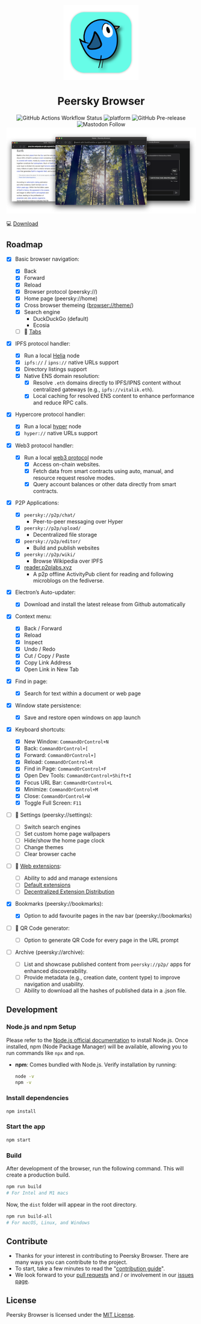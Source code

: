 <p align="center">
    <img align="center" src="/public/icon.png" width="200" height="200"></img>
</p>

<h1 align="center">Peersky Browser</h1>

<div align="center">
    <img src="https://img.shields.io/github/actions/workflow/status/p2plabsxyz/peersky-browser/build.yml" alt="GitHub Actions Workflow Status">
    <img src="https://img.shields.io/badge/Platform-electron.js-black.svg" alt="platform">
    <img src="https://img.shields.io/github/release-date-pre/p2plabsxyz/peersky-browser?color=green" alt="GitHub Pre-release" />
    <!-- <img src="https://img.shields.io/github/v/release/p2plabsxyz/peersky-browser?color=green" alt="GitHub Release"> -->
    <img src="https://img.shields.io/mastodon/follow/113323887574214930" alt="Mastodon Follow">
    <img src="./banner.png" alt="Peersky, displaying multiple overlapping windows. The foreground window shows a search bar with DuckDuckGo, while the background contains a Wikipedia page on ipns:// about Earth and a private hyper:// chat. The central window features a scenic forest image with sunlight filtering through tall trees, and a clock">
</div>

💻 [Download](https://peersky.p2plabs.xyz/)

## Roadmap

- [x] Basic browser navigation:

  - [x] Back
  - [x] Forward
  - [x] Reload
  - [x] Browser protocol (peersky://)
  - [x] Home page (peersky://home)
  - [x] Cross browser themeing ([browser://theme/](https://github.com/p2plabsxyz/peersky-browser/blob/main/docs/Theme.md))
  - [x] Search engine
    - DuckDuckGo (default)
    - Ecosia
  - [ ] 🚧 [Tabs](https://github.com/p2plabsxyz/peersky-browser/issues/11)

- [x] IPFS protocol handler:

  - [x] Run a local [Helia](https://helia.io/) node
  - [x] `ipfs://` / `ipns://` native URLs support
  - [x] Directory listings support
  - [x] Native ENS domain resolution:
    - [x] Resolve `.eth` domains directly to IPFS/IPNS content without centralized gateways (e.g., `ipfs://vitalik.eth`).
    - [x] Local caching for resolved ENS content to enhance performance and reduce RPC calls.

- [x] Hypercore protocol handler:

  - [x] Run a local [hyper](https://holepunch.to/) node
  - [x] `hyper://` native URLs support

- [x] Web3 protocol handler:

  - [x] Run a local [web3 protocol](https://docs.web3url.io/) node
    - [x] Access on-chain websites.
    - [x] Fetch data from smart contracts using auto, manual, and resource request resolve modes.
    - [x] Query account balances or other data directly from smart contracts.

- [x] P2P Applications:

  - [x] `peersky://p2p/chat/`
    - Peer-to-peer messaging over Hyper
  - [x] `peersky://p2p/upload/`
    - Decentralized file storage
  - [x] `peersky://p2p/editor/`
    - Build and publish websites
  - [x] `peersky://p2p/wiki/`
    - Browse Wikipedia over IPFS
  - [x] [reader.p2plabs.xyz](https://reader.distributed.press/)
    - A p2p offline ActivityPub client for reading and following microblogs on the fediverse.

- [x] Electron’s Auto-updater:

  - [x] Download and install the latest release from Github automatically

- [x] Context menu:

  - [x] Back / Forward
  - [x] Reload
  - [x] Inspect
  - [x] Undo / Redo
  - [x] Cut / Copy / Paste
  - [x] Copy Link Address
  - [x] Open Link in New Tab 

- [x] Find in page:
  - [x] Search for text within a document or web page

- [x] Window state persistence:
  - [x] Save and restore open windows on app launch

- [x] Keyboard shortcuts:

  - [x] New Window: `CommandOrControl+N`
  - [x] Back: `CommandOrControl+[`
  - [x] Forward: `CommandOrControl+]`
  - [x] Reload: `CommandOrControl+R`
  - [x] Find in Page: `CommandOrControl+F`
  - [x] Open Dev Tools: `CommandOrControl+Shift+I`
  - [x] Focus URL Bar: `CommandOrControl+L`
  - [x] Minimize: `CommandOrControl+M`
  - [x] Close: `CommandOrControl+W`
  - [x] Toggle Full Screen: `F11`

- [ ] 🚧 Settings (peersky://settings):

  - [ ] Switch search engines
  - [ ] Set custom home page wallpapers
  - [ ] Hide/show the home page clock
  - [ ] Change themes
  - [ ] Clear browser cache

- [ ] 🚧 [Web extensions](https://github.com/p2plabsxyz/peersky-browser/issues/19):
  - [ ] Ability to add and manage extensions
  - [ ] [Default extensions](https://github.com/p2plabsxyz/essential-chromium-extensions)
  - [ ] [Decentralized Extension Distribution](https://github.com/p2plabsxyz/peersky-browser/issues/42)

- [x] Bookmarks (peersky://bookmarks):

  - [x] Option to add favourite pages in the nav bar (peersky://bookmarks)

- [ ] 🚧 QR Code generator:

  - [ ] Option to generate QR Code for every page in the URL prompt

- [ ] Archive (peersky://archive):

  - [ ] List and showcase published content from `peersky://p2p/` apps for enhanced discoverability.
  - [ ] Provide metadata (e.g., creation date, content type) to improve navigation and usability.
  - [ ] Ability to download all the hashes of published data in a .json file.

## Development

### Node.js and npm Setup

Please refer to the [Node.js official documentation](https://nodejs.org/) to install Node.js. Once installed, npm (Node Package Manager) will be available, allowing you to run commands like `npx` and `npm`.

- **npm**: Comes bundled with Node.js. Verify installation by running:
  ```bash
  node -v
  npm -v
  ```

### Install dependencies

```bash
npm install
```

### Start the app

```bash
npm start
```

### Build
  After development of the browser, run the following command. This will create a production build.

```bash
npm run build
# For Intel and M1 macs
```

Now, the `dist` folder will appear in the root directory.

```bash
npm run build-all
# For macOS, Linux, and Windows
```

## Contribute

- Thanks for your interest in contributing to Peersky Browser. There are many ways you can contribute to the project.
- To start, take a few minutes to read the "[contribution guide](https://github.com/p2plabsxyz/peersky-browser/blob/main/.github/CONTRIBUTING.md)".
- We look forward to your [pull requests](https://github.com/p2plabsxyz/peersky-browser/pulls) and / or involvement in our [issues page](https://github.com/p2plabsxyz/peersky-browser/issues).

## License

Peersky Browser is licensed under the [MIT License](https://github.com/p2plabsxyz/peersky-browser/blob/main/LICENSE).
